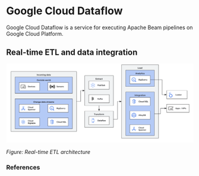 # Google Cloud Dataflow

Google Cloud Dataflow is a service for executing Apache Beam pipelines on Google Cloud Platform.

## Real-time ETL and data integration

![alt text](https://github.com/jylhakos/Data-Analysis-and-Visualizations/blob/main/Google%20Cloud%20Dataflow/real_time_ETL.png?raw=true)

*Figure: Real-time ETL architecture*

### References

